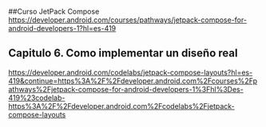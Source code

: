 ##Curso JetPack Compose
https://developer.android.com/courses/pathways/jetpack-compose-for-android-developers-1?hl=es-419
## Capitulo 6. Como implementar un diseño real
https://developer.android.com/codelabs/jetpack-compose-layouts?hl=es-419&continue=https%3A%2F%2Fdeveloper.android.com%2Fcourses%2Fpathways%2Fjetpack-compose-for-android-developers-1%3Fhl%3Des-419%23codelab-https%3A%2F%2Fdeveloper.android.com%2Fcodelabs%2Fjetpack-compose-layouts
